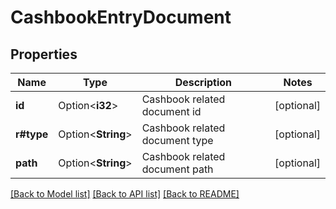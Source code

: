 # CashbookEntryDocument

## Properties

Name | Type | Description | Notes
------------ | ------------- | ------------- | -------------
**id** | Option<**i32**> | Cashbook related document id | [optional]
**r#type** | Option<**String**> | Cashbook related document type | [optional]
**path** | Option<**String**> | Cashbook related document path | [optional]

[[Back to Model list]](../README.md#documentation-for-models) [[Back to API list]](../README.md#documentation-for-api-endpoints) [[Back to README]](../README.md)



